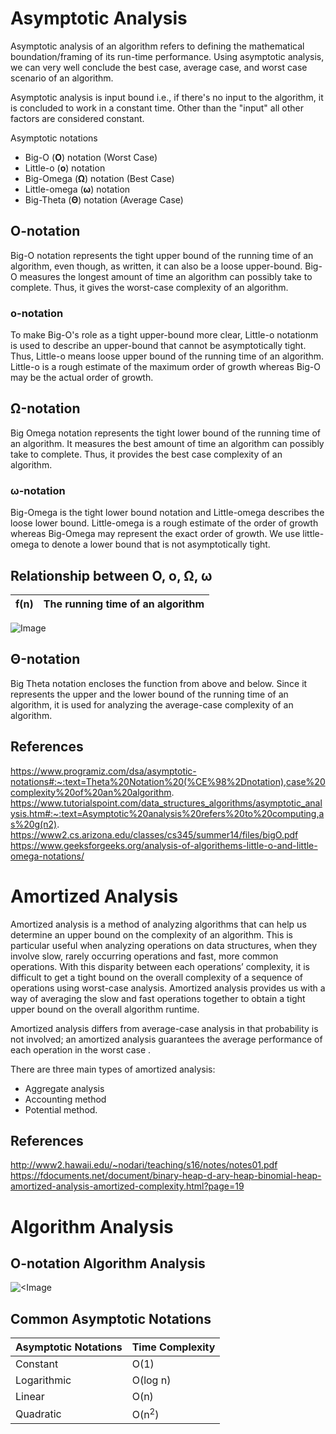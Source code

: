 # Asymptotic Analysis
Asymptotic analysis of an algorithm refers to defining the mathematical boundation/framing of its run-time performance. Using asymptotic analysis, we can very well conclude the best case, average case, and worst case scenario of an algorithm.

Asymptotic analysis is input bound i.e., if there's no input to the algorithm, it is concluded to work in a constant time. Other than the "input" all other factors are considered constant.

Asymptotic notations
- Big-O (**O**)  notation (Worst Case)
- Little-o (**o**) notation
- Big-Omega (**Ω**) notation (Best Case)
- Little-omega (**ω**) notation
- Big-Theta (**Θ**) notation (Average Case)

## O-notation
Big-O notation represents the tight upper bound of the running time of an algorithm, even though, as written, it can also be a loose upper-bound. Big-O measures the longest amount of time an algorithm can possibly take to complete. Thus, it gives the worst-case complexity of an algorithm.
### o-notation
To make Big-O's role as a tight upper-bound more clear, Little-o notationm is used to describe an upper-bound that cannot be asymptotically tight. Thus, Little-o means loose upper bound of the running time of an algorithm. Little-o is a rough estimate of the maximum order of growth whereas Big-Ο may be the actual order of growth. 
## Ω-notation
Big Omega notation represents the tight lower bound of the running time of an algorithm. It measures the best amount of time an algorithm can possibly take to complete. Thus, it provides the best case complexity of an algorithm.
### ω-notation
Big-Omega is the tight lower bound notation and Little-omega describes the loose lower bound. Little-omega is a rough estimate of the order of growth whereas Big-Omega may represent the exact order of growth. We use little-omega to denote a lower bound that is not asymptotically tight.

## Relationship between **O, o, Ω, ω**
| f(n) | The running time of an algorithm |
| -| - |

![Image](/../main/Resources/Analysis-of-Algorithms-little-o-omega.png)

## Θ-notation
Big Theta notation encloses the function from above and below. Since it represents the upper and the lower bound of the running time of an algorithm, it is used for analyzing the average-case complexity of an algorithm.

## References
https://www.programiz.com/dsa/asymptotic-notations#:~:text=Theta%20Notation%20(%CE%98%2Dnotation),case%20complexity%20of%20an%20algorithm.
https://www.tutorialspoint.com/data_structures_algorithms/asymptotic_analysis.htm#:~:text=Asymptotic%20analysis%20refers%20to%20computing,as%20g(n2).
https://www2.cs.arizona.edu/classes/cs345/summer14/files/bigO.pdf
https://www.geeksforgeeks.org/analysis-of-algorithems-little-o-and-little-omega-notations/

# Amortized Analysis
Amortized analysis is a method of analyzing algorithms that can help us determine an upper bound on the complexity of an algorithm. This is particular useful when analyzing operations on data structures, when they involve slow, rarely occurring operations and fast, more common operations. With this disparity between each operations’ complexity, it is difficult to get a tight bound on the overall complexity of a sequence of operations using worst-case analysis. Amortized analysis provides us with a way of averaging the slow and fast operations together to obtain a tight upper bound on the overall algorithm runtime.

Amortized analysis differs from average-case analysis in that probability is not involved; an amortized analysis guarantees the average performance of each operation in the worst case . 

There are three main types of amortized analysis: 
- Aggregate analysis
- Accounting method
- Potential method.
## References
http://www2.hawaii.edu/~nodari/teaching/s16/notes/notes01.pdf
https://fdocuments.net/document/binary-heap-d-ary-heap-binomial-heap-amortized-analysis-amortized-complexity.html?page=19

# Algorithm Analysis
## O-notation Algorithm Analysis
![<Image](/../main/Resources/Big-o%20Notation%20Algorithm%20Analysis.png)
## Common Asymptotic Notations
|  Asymptotic Notations | Time Complexity |
| ---- | ---- |
| Constant | O(1) |
| Logarithmic | O(log n) |
| Linear | O(n) |
| Quadratic | O(n<sup>2</sup>) |
